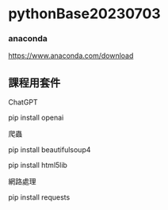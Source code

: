 # pythonBase20230703
### anaconda
https://www.anaconda.com/download

## 課程用套件

ChatGPT

pip  install openai

爬蟲

pip  install beautifulsoup4

pip  install html5lib

網路處理

pip  install requests


